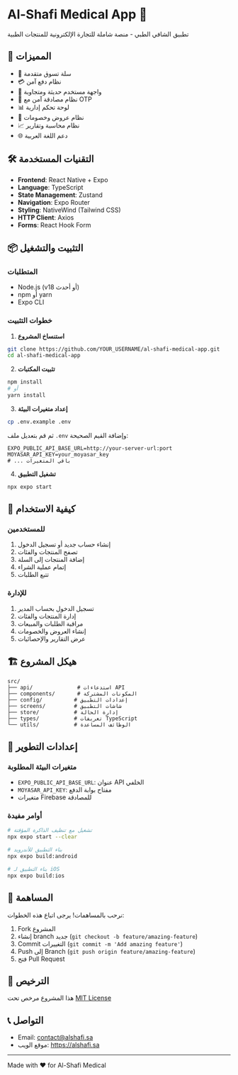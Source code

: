 # Al-Shafi Medical App 🏥

تطبيق الشافي الطبي - منصة شاملة للتجارة الإلكترونية للمنتجات الطبية

## 🚀 المميزات

- 🛒 سلة تسوق متقدمة
- 💳 نظام دفع آمن
- 📱 واجهة مستخدم حديثة ومتجاوبة
- 🔐 نظام مصادقة آمن مع OTP
- 📊 لوحة تحكم إدارية
- 🎯 نظام عروض وخصومات
- 📈 نظام محاسبة وتقارير
- 🌐 دعم اللغة العربية

## 🛠️ التقنيات المستخدمة

- **Frontend**: React Native + Expo
- **Language**: TypeScript
- **State Management**: Zustand
- **Navigation**: Expo Router
- **Styling**: NativeWind (Tailwind CSS)
- **HTTP Client**: Axios
- **Forms**: React Hook Form

## 📦 التثبيت والتشغيل

### المتطلبات
- Node.js (v18 أو أحدث)
- npm أو yarn
- Expo CLI

### خطوات التثبيت

1. **استنساخ المشروع**
```bash
git clone https://github.com/YOUR_USERNAME/al-shafi-medical-app.git
cd al-shafi-medical-app
```

2. **تثبيت المكتبات**
```bash
npm install
# أو
yarn install
```

3. **إعداد متغيرات البيئة**
```bash
cp .env.example .env
```
ثم قم بتعديل ملف `.env` وإضافة القيم الصحيحة:
```env
EXPO_PUBLIC_API_BASE_URL=http://your-server-url:port
MOYASAR_API_KEY=your_moyasar_key
# ... باقي المتغيرات
```

4. **تشغيل التطبيق**
```bash
npx expo start
```

## 📱 كيفية الاستخدام

### للمستخدمين
1. إنشاء حساب جديد أو تسجيل الدخول
2. تصفح المنتجات والفئات
3. إضافة المنتجات إلى السلة
4. إتمام عملية الشراء
5. تتبع الطلبات

### للإدارة
1. تسجيل الدخول بحساب المدير
2. إدارة المنتجات والفئات
3. مراقبة الطلبات والمبيعات
4. إنشاء العروض والخصومات
5. عرض التقارير والإحصائيات

## 🏗️ هيكل المشروع

```
src/
├── api/              # استدعاءات API
├── components/       # المكونات المشتركة
├── config/          # إعدادات التطبيق
├── screens/         # شاشات التطبيق
├── store/           # إدارة الحالة
├── types/           # تعريفات TypeScript
└── utils/           # الوظائف المساعدة
```

## 🔧 إعدادات التطوير

### متغيرات البيئة المطلوبة
- `EXPO_PUBLIC_API_BASE_URL`: عنوان API الخلفي
- `MOYASAR_API_KEY`: مفتاح بوابة الدفع
- متغيرات Firebase للمصادقة

### أوامر مفيدة
```bash
# تشغيل مع تنظيف الذاكرة المؤقتة
npx expo start --clear

# بناء التطبيق للأندرويد
npx expo build:android

# بناء التطبيق لـ iOS
npx expo build:ios
```

## 🤝 المساهمة

نرحب بالمساهمات! يرجى اتباع هذه الخطوات:

1. Fork المشروع
2. إنشاء branch جديد (`git checkout -b feature/amazing-feature`)
3. Commit التغييرات (`git commit -m 'Add amazing feature'`)
4. Push إلى Branch (`git push origin feature/amazing-feature`)
5. فتح Pull Request

## 📄 الترخيص

هذا المشروع مرخص تحت [MIT License](LICENSE)

## 📞 التواصل

- Email: contact@alshafi.sa
- موقع الويب: https://alshafi.sa

---

Made with ❤️ for Al-Shafi Medical